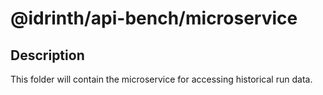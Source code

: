 # @idrinth/api-bench/microservice

## Description

This folder will contain the microservice for accessing historical run data.
